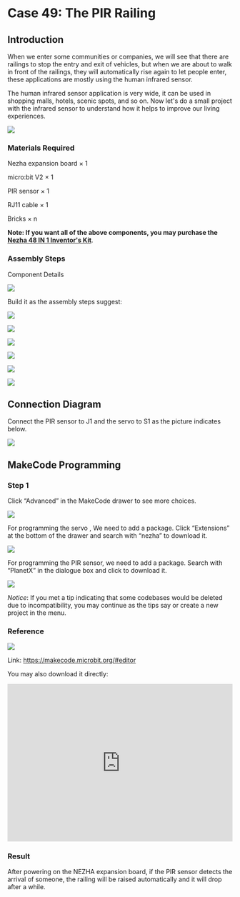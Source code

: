 # Case 49: The PIR Railing

## Introduction

When we enter some communities or companies, we will see that there are railings to stop the entry and exit of vehicles, but when we are about to walk in front of the railings, they will automatically rise again to let people enter, these applications are mostly using the human infrared sensor.

The human infrared sensor application is very wide, it can be used in shopping malls, hotels, scenic spots, and so on. Now let's do a small project with the infrared sensor to understand how it helps to improve our living experiences.

![](./images/49_1.png)

### Materials Required

Nezha expansion board × 1

micro:bit V2 × 1

 PIR sensor × 1

RJ11 cable × 1

Bricks × n

**Note: If you want all of the above components, you may purchase the [Nezha 48 IN 1 Inventor's Kit](https://shop.elecfreaks.com/products/elecfreaks-micro-bit-nezha-48-in-1-inventors-kit-without-micro-bit-board?_pos=2&_sid=ed1b6fbd2&_ss=r)**.



### Assembly Steps

Component Details

![](./images/49_8.png)

Build it as the assembly steps suggest:

![](./images/49_2.png)

![](./images/49_3.png)

![](./images/49_4.png)

![](./images/49_5.png)

![](./images/49_6.png)

![](./images/49_7.png)

## Connection Diagram

Connect the PIR sensor to J1 and the servo to S1 as the picture indicates below.

![](./images/49_9.png)

##  MakeCode Programming

### Step 1

Click “Advanced” in the MakeCode drawer to see more choices.



![](./images/49_10.png)



For programming the servo , We need to add a package. Click “Extensions” at the bottom of the drawer and search with “nezha” to download it.



![](./images/49_11.png)



For programming the PIR sensor, we need to add a package. Search with “PlanetX” in the dialogue box and click to download it.

![](./images/49_12.png)



*Notice*: If you met a tip indicating that some codebases would be deleted due to incompatibility, you may continue as the tips say or create a new project in the menu.

### Reference

![](./images/49_13.png)

Link: https://makecode.microbit.org/#editor

You may also download it directly:

<div style="position:relative;height:0;padding-bottom:70%;overflow:hidden;"><iframe style="position:absolute;top:0;left:0;width:100%;height:100%;" src="https://makecode.microbit.org/#pub:_bDD9CUcw85k5" frameborder="0" sandbox="allow-popups allow-forms allow-scripts allow-same-origin"></iframe></div>

### Result

After powering on the NEZHA expansion board,  if the PIR sensor detects the arrival of someone, the railing will be raised automatically and it will drop after a while. 
